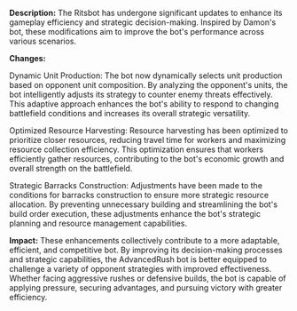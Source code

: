 **Description:**
The Ritsbot has undergone significant updates to enhance its gameplay efficiency and strategic decision-making. Inspired by Damon's bot, these modifications aim to improve the bot's performance across various scenarios.

**Changes:**

Dynamic Unit Production: The bot now dynamically selects unit production based on opponent unit composition. By analyzing the opponent's units, the bot intelligently adjusts its strategy to counter enemy threats effectively. This adaptive approach enhances the bot's ability to respond to changing battlefield conditions and increases its overall strategic versatility.

Optimized Resource Harvesting: Resource harvesting has been optimized to prioritize closer resources, reducing travel time for workers and maximizing resource collection efficiency. This optimization ensures that workers efficiently gather resources, contributing to the bot's economic growth and overall strength on the battlefield.

Strategic Barracks Construction: Adjustments have been made to the conditions for barracks construction to ensure more strategic resource allocation. By preventing unnecessary building and streamlining the bot's build order execution, these adjustments enhance the bot's strategic planning and resource management capabilities.

**Impact:**
These enhancements collectively contribute to a more adaptable, efficient, and competitive bot. By improving its decision-making processes and strategic capabilities, the AdvancedRush bot is better equipped to challenge a variety of opponent strategies with improved effectiveness. Whether facing aggressive rushes or defensive builds, the bot is capable of applying pressure, securing advantages, and pursuing victory with greater efficiency.






